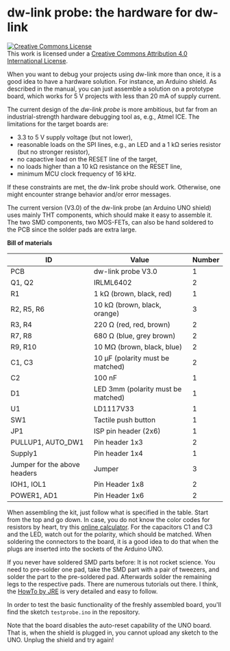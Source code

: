 # dw-link probe: the hardware for dw-link

<a rel="license" href="http://creativecommons.org/licenses/by/4.0/"><img alt="Creative Commons License" style="border-width:0" src="https://i.creativecommons.org/l/by/4.0/88x31.png" /></a><br />This work is licensed under a <a rel="license" href="http://creativecommons.org/licenses/by/4.0/">Creative Commons Attribution 4.0 International License</a>.

When you want to debug  your projects using dw-link more than once, it is a good idea to have a hardware solution. For instance, an Arduino shield. As described in the manual, you can just assemble a solution on a prototype board, which works for 5 V projects with less than 20 mA of supply current. 

The current design of the *dw-link probe* is more ambitious, but far from an industrial-strength hardware debugging tool as, e.g., Atmel ICE. The limitations for the target boards are:

* 3.3 to 5 V supply voltage (but not lower),
* reasonable loads on the SPI lines, e.g., an LED and a 1 kΩ series resistor (but no stronger resistor),
* no capactive load on the RESET line of the target,
* no loads higher than a 10 kΩ resistance on the RESET line,
* minimum MCU clock frequency of 16 kHz.

If these constraints are met, the dw-link probe should work.  Otherwise, one might encounter strange behavior and/or error messages.

The current version (V3.0) of the dw-link probe (an Arduino UNO shield) uses mainly THT components, which should make it easy to assemble it. The two SMD components, two MOS-FETs, can also be hand soldered to the PCB since the solder pads are extra large. 

**Bill of materials**

| ID                           | Value                              | Number |
| ---------------------------- | ---------------------------------- | ------ |
| PCB                          | dw-link probe V3.0                 | 1      |
| Q1, Q2                       | IRLML6402                          | 2      |
| R1                           | 1 kΩ (brown, black, red)           | 1      |
| R2, R5, R6                   | 10 kΩ (brown, black, orange)       | 3      |
| R3, R4                       | 220 Ω (red, red, brown)            | 2      |
| R7, R8                       | 680 Ω (blue, grey brown)           | 2      |
| R9, R10                      | 10 MΩ (brown, black, blue)         | 2      |
| C1, C3                       | 10 µF (polarity must be matched)   | 2      |
| C2                           | 100 nF                             | 1      |
| D1                           | LED 3mm (polarity must be matched) | 1      |
| U1                           | LD1117V33                          | 1      |
| SW1                          | Tactile push button                | 1      |
| JP1                          | ISP pin header (2x6)               | 1      |
| PULLUP1, AUTO_DW1            | Pin header 1x3                     | 2      |
| Supply1                      | Pin header 1x4                     | 1      |
| Jumper for the above headers | Jumper                             | 3      |
| IOH1, IOL1                   | Pin Header 1x8                     | 2      |
| POWER1, AD1                  | Pin Header 1x6                     | 2      |

When assembling the kit, just follow what is specified in the table. Start from the top and go down. In case, you do not know  the color codes for resistors by heart, try this [online calculator](https://www.allaboutcircuits.com/tools/resistor-color-code-calculator/). For the capacitors C1 and C3 and the LED, watch out for the polarity, which should be matched. When soldering the connectors to the board, it is a good idea to do that when the plugs are inserted into the sockets of the Arduino UNO. 

If you never have soldered SMD parts before: It is not rocket science. You need to pre-solder one pad, take the SMD part with a pair of tweezers, and solder the part to the pre-soldered pad. Afterwards solder the remaining legs to the respective pads. There are numerous tutorials out there. I think, the [HowTo by JRE](https://josepheoff.github.io/posts/howtosolder-11soldersmdpassive) is very detailed and easy to follow. 

In order to test the basic functionality of the freshly assembled board, you'll find the sketch `testprobe.ino` in the repository.

Note that the board disables the auto-reset capability of the UNO board. That is, when the shield is plugged in, you cannot upload any sketch to the UNO. Unplug the shield and try again! 
